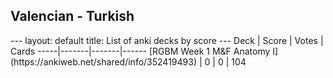 <h2>Valencian  -  Turkish</h2>
---
layout: default
title: List of anki decks by score
---
Deck | Score | Votes | Cards
-----|-------|-------|------
[RGBM Week 1 M&F Anatomy I](https://ankiweb.net/shared/info/352419493) | 0 | 0 | 104
